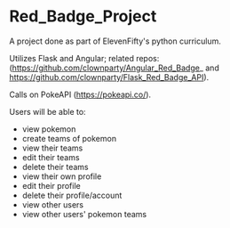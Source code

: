 # Red_Badge_Project

A project done as part of ElevenFifty's python curriculum. 

Utilizes Flask and Angular; related repos: (https://github.com/clownparty/Angular_Red_Badge_ and https://github.com/clownparty/Flask_Red_Badge_API).

Calls on PokeAPI (https://pokeapi.co/). 


Users will be able to:
  - view pokemon
  - create teams of pokemon
  - view their teams
  - edit their teams
  - delete their teams
  - view their own profile
  - edit their profile
  - delete their profile/account
  - view other users
  - view other users' pokemon teams
